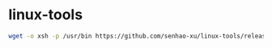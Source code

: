 # linux-tools

```bash
wget -o xsh -p /usr/bin https://github.com/senhao-xu/linux-tools/releases/download/latest/linux-tools
```
